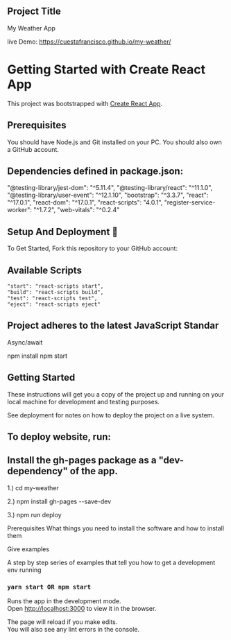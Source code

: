 ## Project Title
My Weather App

live Demo:  https://cuestafrancisco.github.io/my-weather/

# Getting Started with Create React App

This project was bootstrapped with [Create React App](https://github.com/facebook/create-react-app).


## Prerequisites 
You should have Node.js and Git installed on your PC. You should also own a GitHub account.


## Dependencies defined in package.json:

   "@testing-library/jest-dom": "^5.11.4",
    "@testing-library/react": "^11.1.0",
    "@testing-library/user-event": "^12.1.10",
    "bootstrap": "^3.3.7",
    "react": "^17.0.1",
    "react-dom": "^17.0.1",
    "react-scripts": "4.0.1",
    "register-service-worker": "^1.7.2",
    "web-vitals": "^0.2.4"



## Setup And Deployment 🔧
To Get Started, Fork this repository to your GitHub account:



## Available Scripts
    "start": "react-scripts start",
    "build": "react-scripts build",
    "test": "react-scripts test",
    "eject": "react-scripts eject"
    
## Project adheres to the latest JavaScript Standar

   Async/await


  npm install
  npm start

## Getting Started
These instructions will get you a copy of the project up and running on your local machine for development and testing purposes. 

See deployment for notes on how to deploy the project on a live system.

## To deploy website, run:

   ## Install the gh-pages package as a "dev-dependency" of the app.

 1.)  cd my-weather
  
  
  2.) npm install gh-pages --save-dev
  
  
  3.) npm run deploy

Prerequisites
What things you need to install the software and how to install them

Give examples

A step by step series of examples that tell you how to get a development env running



   
   


### `yarn start OR npm start`

Runs the app in the development mode.\
Open [http://localhost:3000](http://localhost:3000) to view it in the browser.

The page will reload if you make edits.\
You will also see any lint errors in the console.


